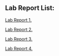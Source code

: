 ## Lab Report List:

[Lab Report 1.](https://pratyush-bhattacharya.github.io/cse15l-lab-reports/LabReport1)

[Lab Report 2.](https://pratyush-bhattacharya.github.io/cse15l-lab-reports/LabReport2)

[Lab Report 3.](https://pratyush-bhattacharya.github.io/cse15l-lab-reports/LabReport3)

[Lab Report 4.](https://pratyush-bhattacharya.github.io/cse15l-lab-reports/LabReport4)